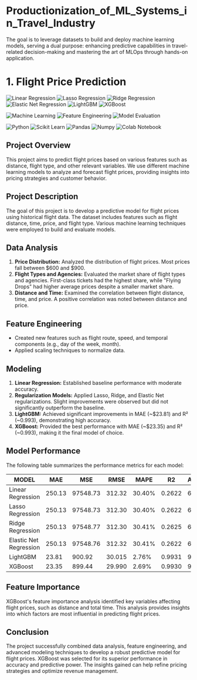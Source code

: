 # Productionization_of_ML_Systems_in_Travel_Industry
The goal is to leverage datasets to build and deploy machine learning models, serving a dual purpose: enhancing predictive capabilities in travel-related decision-making and mastering the art of MLOps through hands-on application.

# 1. Flight Price Prediction

<p>
    <img src="https://img.shields.io/badge/Model-Linear%20Regression-blue" alt="Linear Regression" />
    <img src="https://img.shields.io/badge/Model-Lasso%20Regression-blue" alt="Lasso Regression" />
    <img src="https://img.shields.io/badge/Model-Ridge%20Regression-blue" alt="Ridge Regression" />
    <img src="https://img.shields.io/badge/Model-Elastic%20Net%20Regression-blue" alt="Elastic Net Regression" />
    <img src="https://img.shields.io/badge/Model-LightGBM-blue" alt="LightGBM" />
    <img src="https://img.shields.io/badge/Model-XGBoost-blue" alt="XGBoost" />
</p>

<p>
    <img src="https://img.shields.io/badge/Skill-Machine%20Learning-green" alt="Machine Learning" />
    <img src="https://img.shields.io/badge/Skill-Feature%20Engineering-yellow" alt="Feature Engineering" />
    <img src="https://img.shields.io/badge/Skill-Model%20Evaluation-red" alt="Model Evaluation" />
</p>

<p>
    <img src="https://img.shields.io/badge/Tool-Python-blue" alt="Python" />
    <img src="https://img.shields.io/badge/Tool-Scikit%20Learn-yellow" alt="Scikit Learn" />
    <img src="https://img.shields.io/badge/Tool-Pandas-blue" alt="Pandas" />
    <img src="https://img.shields.io/badge/Tool-Numpy-green" alt="Numpy" />
    <img src="https://img.shields.io/badge/Tool-Colab%20Notebook-orange" alt="Colab Notebook" />
</p>


## Project Overview

This project aims to predict flight prices based on various features such as distance, flight type, and other relevant variables. We use different machine learning models to analyze and forecast flight prices, providing insights into pricing strategies and customer behavior.

## Project Description

The goal of this project is to develop a predictive model for flight prices using historical flight data. The dataset includes features such as flight distance, time, price, and flight type. Various machine learning techniques were employed to build and evaluate models.

## Data Analysis

1. **Price Distribution:** Analyzed the distribution of flight prices. Most prices fall between $600 and $900.
2. **Flight Types and Agencies:** Evaluated the market share of flight types and agencies. First-class tickets had the highest share, while "Flying Drops" had higher average prices despite a smaller market share.
3. **Distance and Time:** Examined the correlation between flight distance, time, and price. A positive correlation was noted between distance and price.

## Feature Engineering

- Created new features such as flight route, speed, and temporal components (e.g., day of the week, month).
- Applied scaling techniques to normalize data.

## Modeling

1. **Linear Regression:** Established baseline performance with moderate accuracy.
2. **Regularization Models:** Applied Lasso, Ridge, and Elastic Net regularizations. Slight improvements were observed but did not significantly outperform the baseline.
3. **LightGBM:** Achieved significant improvements in MAE (~$23.81) and R² (~0.993), demonstrating high accuracy.
4. **XGBoost:** Provided the best performance with MAE (~$23.35) and R² (~0.993), making it the final model of choice.

## Model Performance

The following table summarizes the performance metrics for each model:

| MODEL                   | MAE   | MSE      | RMSE  | MAPE  | R2    | Accuracy |
|-------------------------|-------|----------|-------|-------|-------|----------|
| Linear Regression      | 250.13| 97548.73 | 312.32| 30.40%| 0.2622| 69.590%  |
| Lasso Regression        | 250.13| 97548.73 | 312.30| 30.40%| 0.2622| 69.590%  |
| Ridge Regression        | 250.13| 97548.77 | 312.30| 30.41%| 0.2625| 69.540%  |
| Elastic Net Regression  | 250.13| 97548.76 | 312.32| 30.41%| 0.2622| 69.590%  |
| LightGBM                | 23.81 | 900.92   | 30.015| 2.76% | 0.9931| 97.293%  |
| XGBoost                 | 23.35 | 899.44   | 29.990| 2.69% | 0.9930| 97.300%  |

## Feature Importance

XGBoost's feature importance analysis identified key variables affecting flight prices, such as distance and total time. This analysis provides insights into which factors are most influential in predicting flight prices.

## Conclusion

The project successfully combined data analysis, feature engineering, and advanced modeling techniques to develop a robust predictive model for flight prices. XGBoost was selected for its superior performance in accuracy and predictive power. The insights gained can help refine pricing strategies and optimize revenue management.



